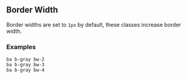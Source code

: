 ## Border Width

Border widths are set to `1px` by default, these classes increase border width.

### Examples

<div class="pa3 ba b-gray-300 mb4">
    <div class="grid">
        <div class="col-4">
            <div>
                <div class="h3 ba b-gray bw-2"></div>
                <code class="mt1 clipboard">ba b-gray bw-2</code>
            </div>
        </div>
        <div class="col-4">
            <div>
                <div class="h3 ba b-gray bw-3"></div>
                <code class="mt1 clipboard">ba b-gray bw-3</code>
            </div>
        </div>
        <div class="col-4">
            <div>
                <div class="h3 ba b-gray bw-4"></div>
                <code class="mt1 clipboard">ba b-gray bw-4</code>
            </div>
        </div>
    </div>
</div>
